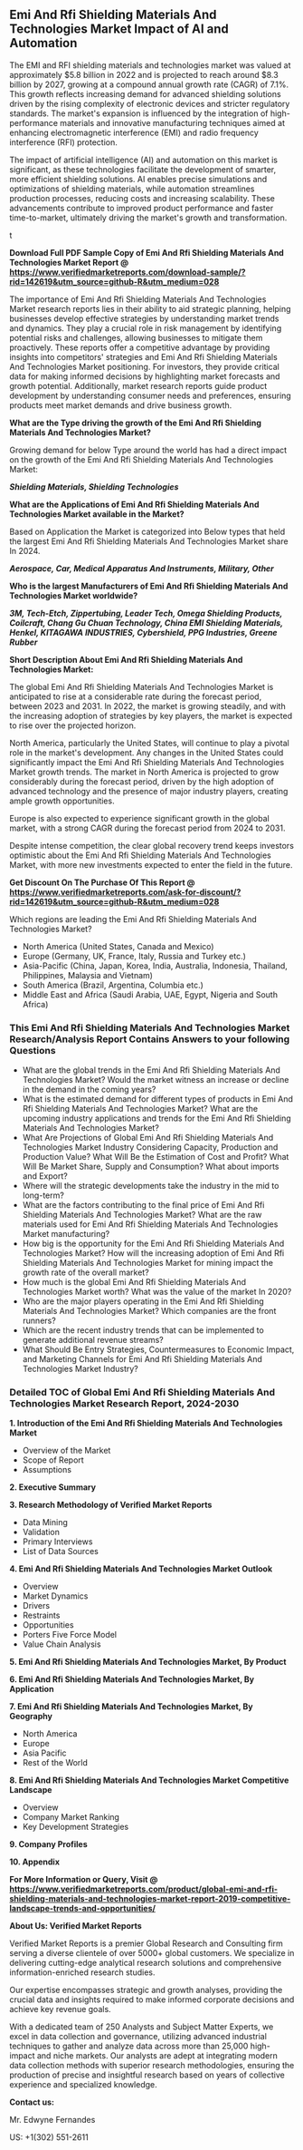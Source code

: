 <h2>Emi And Rfi Shielding Materials And Technologies Market Impact of AI and Automation</h2><p>The EMI and RFI shielding materials and technologies market was valued at approximately $5.8 billion in 2022 and is projected to reach around $8.3 billion by 2027, growing at a compound annual growth rate (CAGR) of 7.1%. This growth reflects increasing demand for advanced shielding solutions driven by the rising complexity of electronic devices and stricter regulatory standards. The market's expansion is influenced by the integration of high-performance materials and innovative manufacturing techniques aimed at enhancing electromagnetic interference (EMI) and radio frequency interference (RFI) protection.</p><p>The impact of artificial intelligence (AI) and automation on this market is significant, as these technologies facilitate the development of smarter, more efficient shielding solutions. AI enables precise simulations and optimizations of shielding materials, while automation streamlines production processes, reducing costs and increasing scalability. These advancements contribute to improved product performance and faster time-to-market, ultimately driving the market's growth and transformation.</p>t</p><p id="" class=""><strong>Download Full PDF Sample Copy of Emi And Rfi Shielding Materials And Technologies Market Report @ <a href="https://www.verifiedmarketreports.com/download-sample/?rid=142619&utm_source=github-R&utm_medium=028" target="_blank">https://www.verifiedmarketreports.com/download-sample/?rid=142619&utm_source=github-R&utm_medium=028</a></strong></p><p>The importance of&nbsp;Emi And Rfi Shielding Materials And Technologies Market research reports lies in their ability to aid strategic planning, helping businesses develop effective strategies by understanding market trends and dynamics. They play a crucial role in risk management by identifying potential risks and challenges, allowing businesses to mitigate them proactively. These reports offer a competitive advantage by providing insights into competitors' strategies and Emi And Rfi Shielding Materials And Technologies Market positioning. For investors, they provide critical data for making informed decisions by highlighting market forecasts and growth potential. Additionally, market research reports guide product development by understanding consumer needs and preferences, ensuring products meet market demands and drive business growth.</p><p><strong>What are the&nbsp;Type driving the growth of the Emi And Rfi Shielding Materials And Technologies Market?</strong></p><p id="" class="">Growing demand for below Type around the world has had a direct impact on the growth of the Emi And Rfi Shielding Materials And Technologies Market:</p><em><strong>Shielding Materials, Shielding Technologies</strong></em></p><strong>What are the&nbsp;Applications&nbsp;of Emi And Rfi Shielding Materials And Technologies Market available in the Market?</strong></p><p id="" class="">Based on Application the Market is categorized into Below types that held the largest Emi And Rfi Shielding Materials And Technologies Market share In 2024.</p><em><strong>Aerospace, Car, Medical Apparatus And Instruments, Military, Other</strong></em></p><strong>Who is the largest Manufacturers of Emi And Rfi Shielding Materials And Technologies Market worldwide?</strong></p><p><em><strong>3M, Tech-Etch, Zippertubing, Leader Tech, Omega Shielding Products, Coilcraft, Chang Gu Chuan Technology, China EMI Shielding Materials, Henkel, KITAGAWA INDUSTRIES, Cybershield, PPG Industries, Greene Rubber</strong></em></p><p id="" class=""><strong>Short Description About Emi And Rfi Shielding Materials And Technologies Market:</strong></p><p>The global Emi And Rfi Shielding Materials And Technologies Market is anticipated to rise at a considerable rate during the forecast period, between 2023 and 2031. In 2022, the market is growing steadily, and with the increasing adoption of strategies by key players, the market is expected to rise over the projected horizon.</p><p>North America, particularly the United States, will continue to play a pivotal role in the market's development. Any changes in the United States could significantly impact the Emi And Rfi Shielding Materials And Technologies Market growth trends. The market in North America is projected to grow considerably during the forecast period, driven by the high adoption of advanced technology and the presence of major industry players, creating ample growth opportunities.</p><p>Europe is also expected to experience significant growth in the global market, with a strong CAGR during the forecast period from 2024 to 2031.</p><p>Despite intense competition, the clear global recovery trend keeps investors optimistic about the Emi And Rfi Shielding Materials And Technologies Market, with more new investments expected to enter the field in the future.</p><p id="" class=""><strong>Get Discount On The Purchase Of This Report @ <a href="https://www.verifiedmarketreports.com/ask-for-discount/?rid=142619&utm_source=github-R&utm_medium=028" target="_blank">https://www.verifiedmarketreports.com/ask-for-discount/?rid=142619&utm_source=github-R&utm_medium=028</a></strong></p>Which regions are leading the Emi And Rfi Shielding Materials And Technologies Market?</p><ul><li>North America (United States, Canada and Mexico)</li><li>Europe (Germany, UK, France, Italy, Russia and Turkey etc.)</li><li>Asia-Pacific (China, Japan, Korea, India, Australia, Indonesia, Thailand, Philippines, Malaysia and Vietnam)</li><li>South America (Brazil, Argentina, Columbia etc.)</li><li>Middle East and Africa (Saudi Arabia, UAE, Egypt, Nigeria and South Africa)</li></ul><h3 id="" class="">This Emi And Rfi Shielding Materials And Technologies Market Research/Analysis Report Contains Answers to your following Questions</h3><ul><li>What are the global trends in the Emi And Rfi Shielding Materials And Technologies Market? Would the market witness an increase or decline in the demand in the coming years?</li><li>What is the estimated demand for different types of products in Emi And Rfi Shielding Materials And Technologies Market? What are the upcoming industry applications and trends for the Emi And Rfi Shielding Materials And Technologies Market?</li><li>What Are Projections of Global Emi And Rfi Shielding Materials And Technologies Market Industry Considering Capacity, Production and Production Value? What Will Be the Estimation of Cost and Profit? What Will Be Market Share, Supply and Consumption? What about imports and Export?</li><li>Where will the strategic developments take the industry in the mid to long-term?</li><li>What are the factors contributing to the final price of Emi And Rfi Shielding Materials And Technologies Market? What are the raw materials used for Emi And Rfi Shielding Materials And Technologies Market manufacturing?</li><li>How big is the opportunity for the Emi And Rfi Shielding Materials And Technologies Market? How will the increasing adoption of Emi And Rfi Shielding Materials And Technologies Market for mining impact the growth rate of the overall market?</li><li>How much is the global Emi And Rfi Shielding Materials And Technologies Market worth? What was the value of the market In 2020?</li><li>Who are the major players operating in the Emi And Rfi Shielding Materials And Technologies Market? Which companies are the front runners?</li><li>Which are the recent industry trends that can be implemented to generate additional revenue streams?</li><li>What Should Be Entry Strategies, Countermeasures to Economic Impact, and Marketing Channels for Emi And Rfi Shielding Materials And Technologies Market Industry?</li></ul><h3 id="" class="">Detailed TOC of Global Emi And Rfi Shielding Materials And Technologies Market Research Report, 2024-2030</h3><p id="" class=""><strong>1. Introduction of the Emi And Rfi Shielding Materials And Technologies Market</strong></p><ul><li>Overview of the Market</li><li>Scope of Report</li><li>Assumptions</li></ul><p id="" class=""><strong>2. Executive Summary</strong></p><p id="" class=""><strong>3. Research Methodology of Verified Market Reports</strong></p><ul><li>Data Mining</li><li>Validation</li><li>Primary Interviews</li><li>List of Data Sources</li></ul><p id="" class=""><strong>4. Emi And Rfi Shielding Materials And Technologies Market Outlook</strong></p><ul><li>Overview</li><li>Market Dynamics</li><li>Drivers</li><li>Restraints</li><li>Opportunities</li><li>Porters Five Force Model</li><li>Value Chain Analysis</li></ul><p id="" class=""><strong>5. Emi And Rfi Shielding Materials And Technologies Market, By Product</strong></p><p id="" class=""><strong>6. Emi And Rfi Shielding Materials And Technologies Market, By Application</strong></p><p id="" class=""><strong>7. Emi And Rfi Shielding Materials And Technologies Market, By Geography</strong></p><ul><li>North America</li><li>Europe</li><li>Asia Pacific</li><li>Rest of the World</li></ul><p id="" class=""><strong>8. Emi And Rfi Shielding Materials And Technologies Market Competitive Landscape</strong></p><ul><li>Overview</li><li>Company Market Ranking</li><li>Key Development Strategies</li></ul><p id="" class=""><strong>9. Company Profiles</strong></p><p id="" class=""><strong>10. Appendix</strong></p><p id="" class=""><strong>For More Information or Query, Visit @ <a href="https://www.verifiedmarketreports.com/product/global-emi-and-rfi-shielding-materials-and-technologies-market-report-2019-competitive-landscape-trends-and-opportunities/" target="_blank">https://www.verifiedmarketreports.com/product/global-emi-and-rfi-shielding-materials-and-technologies-market-report-2019-competitive-landscape-trends-and-opportunities/</a></strong></p><p id="" class=""><strong>About Us: Verified Market Reports</strong></p><p id="" class="">Verified Market Reports is a premier Global Research and Consulting firm serving a diverse clientele of over 5000+ global customers. We specialize in delivering cutting-edge analytical research solutions and comprehensive information-enriched research studies.</p><p id="" class="">Our expertise encompasses strategic and growth analyses, providing the crucial data and insights required to make informed corporate decisions and achieve key revenue goals.</p><p id="" class="">With a dedicated team of 250 Analysts and Subject Matter Experts, we excel in data collection and governance, utilizing advanced industrial techniques to gather and analyze data across more than 25,000 high-impact and niche markets. Our analysts are adept at integrating modern data collection methods with superior research methodologies, ensuring the production of precise and insightful research based on years of collective experience and specialized knowledge.</p><p id="" class=""><strong>Contact us:</strong></p><p id="" class="">Mr. Edwyne Fernandes</p><p id="" class="">US: +1(302) 551-2611</p>